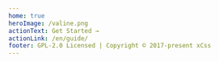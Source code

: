```yaml
---
home: true
heroImage: /valine.png
actionText: Get Started →
actionLink: /en/guide/
footer: GPL-2.0 Licensed | Copyright © 2017-present xCss
---
```

